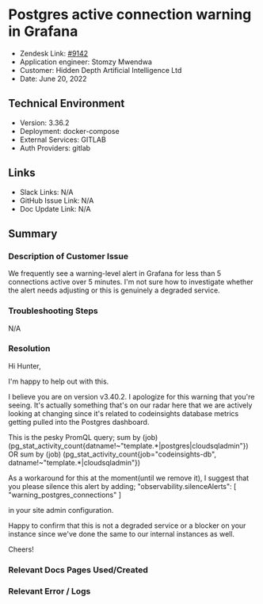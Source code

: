 # Postgres active connection warning in Grafana <!-- Ticket Title  Hint: include keywords to make it searchable -->

- Zendesk Link: [#9142](https://sourcegraph.zendesk.com/agent/tickets/9142)
- Application engineer: Stomzy Mwendwa
- Customer: Hidden Depth Artificial Intelligence Ltd <!-- Redact if this contains personally identifying information -->
- Date: June 20, 2022

<!-- Data populated from integration, speak to Ben Gordon or Michael Bali if not working -->
<!-- During Internal team trial, fill missing data manually (we are waiting for all data to sync) -->

## Technical Environment
- Version: 3.36.2​
- Deployment: docker-compose
- External Services: GITLAB
- Auth Providers: gitlab


## Links
<!-- Data for application engineer manual entry -->
- Slack Links: N/A
- GitHub Issue Link: N/A
- Doc Update Link: N/A

## Summary
### Description of Customer Issue
We frequently see a warning-level alert in Grafana for less than 5 connections active over 5 minutes. I'm not sure how to investigate whether the alert needs adjusting or this is genuinely a degraded service.

### Troubleshooting Steps
N/A

### Resolution
Hi Hunter,

I'm happy to help out with this.

I believe you are on version v3.40.2. I apologize for this warning that you're seeing. It's actually something that's on our radar here that we are actively looking at changing since it's related to codeinsights database metrics getting pulled into the Postgres dashboard.

This is the pesky PromQL query;
sum by (job) (pg_stat_activity_count{datname!~"template.*|postgres|cloudsqladmin"}) OR sum by (job) (pg_stat_activity_count{job="codeinsights-db", datname!~"template.*|cloudsqladmin"})

As a workaround for this at the moment(until we remove it), I suggest that you please silence this alert by adding;
"observability.silenceAlerts": [
  "warning_postgres_connections"
]

in your site admin configuration.

Happy to confirm that this is not a degraded service or a blocker on your instance since we've done the same to our internal instances as well.

Cheers!
### Relevant Docs Pages Used/Created

### Relevant Error / Logs
<!-- Please redact keys, tokens, and personal identifying information -->
